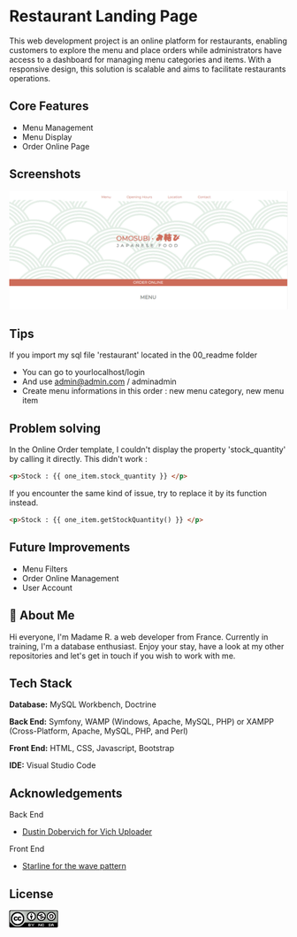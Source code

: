 
# Restaurant Landing Page

This web development project is an online platform for restaurants, enabling customers  to explore the menu and place orders while administrators have access to a dashboard for managing menu categories and items. With a responsive design, this solution is scalable and aims to facilitate restaurants operations.


## Core Features

- Menu Management
- Menu Display
- Order Online Page



## Screenshots

![App Screenshot](./00_readme/screenshot_01.png)




## Tips

If you import my sql file 'restaurant' located in the 00_readme folder

- You can go to yourlocalhost/login
- And use admin@admin.com / adminadmin
- Create menu informations in this order : new menu category, new menu item




## Problem solving

In the Online Order template, I couldn't display the property 'stock_quantity' by calling it directly. This didn't work :


```html
<p>Stock : {{ one_item.stock_quantity }} </p>

```


If you encounter the same kind of issue, try to replace it by its function instead.

```html
<p>Stock : {{ one_item.getStockQuantity() }} </p>

```


## Future Improvements

- Menu Filters
- Order Online Management
- User Account


## 🚀 About Me
Hi everyone, I'm Madame R. a web developer from France. 
Currently in training, I'm a database enthusiast.
Enjoy your stay, have a look at my other repositories and let's get in touch if you wish to work with me.

## Tech Stack

**Database:** MySQL Workbench, Doctrine

**Back End:** Symfony, WAMP (Windows, Apache, MySQL, PHP) or XAMPP (Cross-Platform, Apache, MySQL, PHP, and Perl)

**Front End:** HTML, CSS, Javascript, Bootstrap

**IDE:** Visual Studio Code


## Acknowledgements

Back End
 - [Dustin Dobervich for Vich Uploader](https://github.com/dustin10/VichUploaderBundle)

 Front End
 - [Starline for the wave pattern ](https://fr.freepik.com/auteur/starline)



## License


![CREATIVE COMMONS](./00_readme/badge_cc.png)

